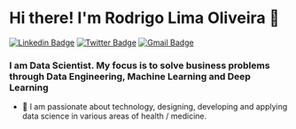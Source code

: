 # Hi there! I'm Rodrigo Lima Oliveira 👋

[![Linkedin Badge](https://img.shields.io/badge/-LinkedIn-blue?style=for-the-badge&logo=Linkedin&logoColor=white&link=https:https://www.linkedin.com/in/rodrigolima82/)](https://www.linkedin.com/in/rodrigolima82/)
[![Twitter Badge](https://img.shields.io/badge/-Twitter-1ca0f1?style=for-the-badge&labelColor=1ca0f1&logo=twitter&logoColor=white&link=https://twitter.com/robe_82)](https://twitter.com/robe_82)
[![Gmail Badge](https://img.shields.io/badge/-Gmail-c14438?style=for-the-badge&logo=Gmail&logoColor=white&link=mailto:rodrigolima82@gmail.com)](mailto:rodrigolima82@gmail.com)

### I am Data Scientist. My focus is to solve business problems through Data Engineering, Machine Learning and Deep Learning

- 🌱 I am passionate about technology, designing, developing and applying data science in various areas of health / medicine.
